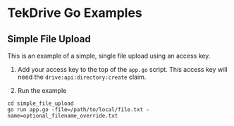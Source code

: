 # TekDrive Go Examples

## Simple File Upload
This is an example of a simple, single file upload using an access key.

1. Add your access key to the top of the `app.go` script. This access key will need the `drive:api:directory:create` claim.

2. Run the example
```
cd simple_file_upload
go run app.go -file=/path/to/local/file.txt -name=optional_filename_override.txt
```
